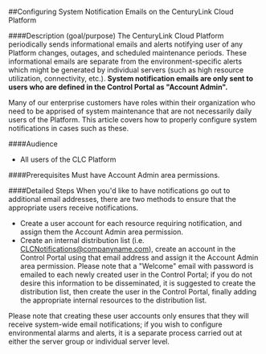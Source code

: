 ##Configuring System Notification Emails on the CenturyLink Cloud Platform

####Description (goal/purpose)
The CenturyLink Cloud Platform periodically sends informational emails and alerts notifying user of any Platform changes, outages, and scheduled maintenance periods.  These informational emails are separate from the environment-specific alerts which might be generated by individual servers (such as high resource utilization, connectivity, etc.). **System notification emails are only sent to users who are defined in the Control Portal as "Account Admin".**

Many of our enterprise customers have roles within their organization who need to be apprised of system maintenance that are not necessarily daily users of the Platform.  This article covers how to properly configure system notifications in cases such as these.

####Audience

* All users of the CLC Platform

####Prerequisites
Must have Account Admin area permissions.

####Detailed Steps
When you'd like to have notifications go out to additional email addresses, there are two methods to ensure that the appropriate users receive notifications.

* Create a user account for each resource requiring notification, and assign them the Account Admin area permission.
* Create an internal distribution list (i.e. [CLCNotifications@companyname.com](#)), create an account in the Control Portal using that email address and assign it the Account Admin area permission.  Please note that a "Welcome" email  with password is emailed to each newly created user in the Control Portal; if you do not desire this information to be disseminated, it is suggested to create the distribution list, then create the user in the Control Portal, finally adding the appropriate internal resources to the distribution list.

Please note that creating these user accounts only ensures that they will receive system-wide email notifications; if you wish to configure environmental alarms and alerts, it is a separate process carried out at either the server group or individual server level.